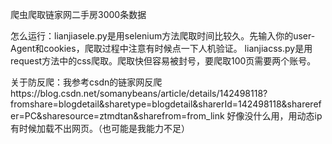 爬虫爬取链家网二手房3000条数据

怎么运行：lianjiasele.py是用selenium方法爬取时间比较久。先输入你的user-Agent和cookies，爬取过程中注意有时候点一下人机验证。
        lianjiacss.py是用request方法中的css爬取。爬取快但容易被封号，要爬取100页需要两个账号。



关于防反爬：我参考csdn的链家网反爬https://blog.csdn.net/somanybeans/article/details/142498118?fromshare=blogdetail&sharetype=blogdetail&sharerId=142498118&sharerefer=PC&sharesource=ztmdtan&sharefrom=from_link
            好像没什么用，用动态ip有时候加载不出网页。（也可能是我能力不足）

